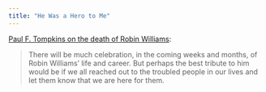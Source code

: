 ```yaml
---
title: "He Was a Hero to Me"
---
```

<p><a href="https://fusion.net/culture/story/hero-paul-tompkins-robin-williams-meant-938627">Paul F. Tompkins on the death of Robin Williams</a>:</p>
<blockquote><p>
  There will be much celebration, in the coming weeks and months, of Robin Williams’ life and career. But perhaps the best tribute to him would be if we all reached out to the troubled people in our lives and let them know that we are here for them.
</p></blockquote>
